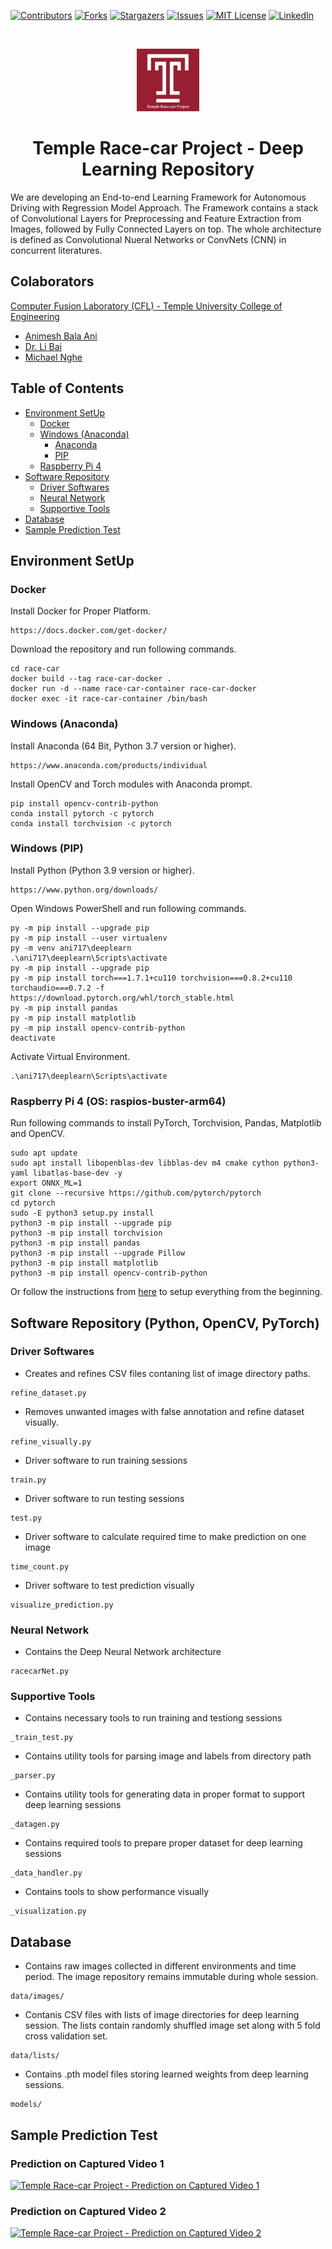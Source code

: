 [![Contributors][contributors-shield]][contributors-url]
[![Forks][forks-shield]][forks-url]
[![Stargazers][stars-shield]][stars-url]
[![Issues][issues-shield]][issues-url]
[![MIT License][license-shield]][license-url]
[![LinkedIn][linkedin-shield]][linkedin-url]

<!-- PROJECT LOGO -->
<br />
<p align="center">
  <a href="https://github.com/ANI717/race-car">
    <img src="readme/temple.png" alt="Logo" width="100" height="100">
  </a>

  <h1 align="center">Temple Race-car Project - Deep Learning Repository</h1>
</p>

We are developing an End-to-end Learning Framework for Autonomous Driving with Regression Model Approach. The Framework contains a stack of Convolutional Layers for Preprocessing and Feature Extraction from Images, followed by Fully Connected Layers on top. The whole architecture is defined as Convolutional Nueral Networks or ConvNets (CNN) in concurrent literatures.

## Colaborators
[Computer Fusion Laboratory (CFL) - Temple University College of Engineering](https://sites.temple.edu/cflab/people/)
* [Animesh Bala Ani](https://www.linkedin.com/in/ani717/)
* [Dr. Li Bai](https://engineering.temple.edu/about/faculty-staff/li-bai-lbai)
* [Michael Nghe](https://sites.temple.edu/cflab/people/)

## Table of Contents  
+ [Environment SetUp](#env) <br/>
  - [Docker](#env-docker) <br/>
  - [Windows (Anaconda)](#env-win-conda) <br/>
    * [Anaconda](#env-win-conda) <br/>
    * [PIP](#env-win-pip) <br/>
  - [Raspberry Pi 4](#env-rasp) <br/>
+ [Software Repository](#soft) <br/>
  - [Driver Softwares](#soft-driver) <br/>
  - [Neural Network](#soft-nn) <br/>
  - [Supportive Tools](#soft-tools) <br/>
+ [Database](#data) <br/>
+ [Sample Prediction Test](#sample) <br/>

## Environment SetUp <a name="env"></a>
### Docker <a name="env-docker"></a>
Install Docker for Proper Platform.
```
https://docs.docker.com/get-docker/
```
Download the repository and run following commands.
```
cd race-car
docker build --tag race-car-docker .
docker run -d --name race-car-container race-car-docker
docker exec -it race-car-container /bin/bash
```

### Windows (Anaconda) <a name="env-win-conda"></a>
Install Anaconda (64 Bit, Python 3.7 version or higher).
```
https://www.anaconda.com/products/individual
```
Install OpenCV and Torch modules with Anaconda prompt.
```
pip install opencv-contrib-python
conda install pytorch -c pytorch
conda install torchvision -c pytorch
```

### Windows (PIP) <a name="env-win-pip"></a>
Install Python (Python 3.9 version or higher).
```
https://www.python.org/downloads/
```
Open Windows PowerShell and run following commands.
```
py -m pip install --upgrade pip
py -m pip install --user virtualenv
py -m venv ani717\deeplearn
.\ani717\deeplearn\Scripts\activate
py -m pip install --upgrade pip
py -m pip install torch===1.7.1+cu110 torchvision===0.8.2+cu110 torchaudio===0.7.2 -f https://download.pytorch.org/whl/torch_stable.html
py -m pip install pandas
py -m pip install matplotlib
py -m pip install opencv-contrib-python
deactivate
```
Activate Virtual Environment.
```
.\ani717\deeplearn\Scripts\activate
```

### Raspberry Pi 4 (OS: raspios-buster-arm64) <a name="env-rasp"></a>
Run following commands to install PyTorch, Torchvision, Pandas, Matplotlib and OpenCV.
```
sudo apt update
sudo apt install libopenblas-dev libblas-dev m4 cmake cython python3-yaml libatlas-base-dev -y
export ONNX_ML=1
git clone --recursive https://github.com/pytorch/pytorch
cd pytorch
sudo -E python3 setup.py install
python3 -m pip install --upgrade pip
python3 -m pip install torchvision
python3 -m pip install pandas
python3 -m pip install --upgrade Pillow
python3 -m pip install matplotlib
python3 -m pip install opencv-contrib-python
```
Or follow the instructions from [here](https://github.com/ANI717/headless_raspberrypi_setup) to setup everything from the beginning.

## Software Repository (Python, OpenCV, PyTorch) <a name="soft"></a>
### Driver Softwares <a name="soft-driver"></a>
* Creates and refines CSV files contaning list of image directory paths.
```
refine_dataset.py
```
* Removes unwanted images with false annotation and refine dataset visually.
```
refine_visually.py
```
* Driver software to run training sessions
```
train.py
```
* Driver software to run testing sessions
```
test.py
```
* Driver software to calculate required time to make prediction on one image
```
time_count.py
```
* Driver software to test prediction visually
```
visualize_prediction.py
```

### Neural Network <a name="soft-nn"></a>
* Contains the Deep Neural Network architecture
```
racecarNet.py
```

### Supportive Tools <a name="soft-tools"></a>
* Contains necessary tools to run training and testiong sessions
```
_train_test.py
```
* Contains utility tools for parsing image and labels from directory path
```
_parser.py
```
* Contains utility tools for generating data in proper format to support deep learning sessions
```
_datagen.py
```
* Contains required tools to prepare proper dataset for deep learning sessions
```
_data_handler.py
```
* Contains tools to show performance visually
```
_visualization.py
```

## Database <a name="data"></a>
* Contains raw images collected in different environments and time period. The image repository remains immutable during whole session.
```
data/images/
```
* Contanis CSV files with lists of image directories for deep learning session. The lists contain randomly shuffled image set along with 5 fold cross validation set.
```
data/lists/
```
* Contains .pth model files storing learned weights from deep learning sessions.
```
models/
```

## Sample Prediction Test <a name="sample"></a>
### Prediction on Captured Video 1
[![Temple Race-car Project - Prediction on Captured Video 1](http://img.youtube.com/vi/6__Wq2JxxDI/0.jpg)](http://www.youtube.com/watch?v=6__Wq2JxxDI "Temple Race-car Project - Prediction on Captured Video 1")

### Prediction on Captured Video 2
[![Temple Race-car Project - Prediction on Captured Video 2](http://img.youtube.com/vi/yulaIIDh_K0/0.jpg)](http://www.youtube.com/watch?v=yulaIIDh_K0 "Temple Race-car Project - Prediction on Captured Video 2")



<!-- MARKDOWN LINKS & IMAGES -->
<!-- https://www.markdownguide.org/basic-syntax/#reference-style-links -->
[contributors-shield]: https://img.shields.io/github/contributors/ANI717/race-car.svg?style=flat-square
[contributors-url]: https://github.com/ANI717/race-car/graphs/contributors
[forks-shield]: https://img.shields.io/github/forks/ANI717/race-car.svg?style=flat-square
[forks-url]: https://github.com/ANI717/race-car/network/members
[stars-shield]: https://img.shields.io/github/stars/ANI717/race-car.svg?style=flat-square
[stars-url]: https://github.com/ANI717/race-car/stargazers
[issues-shield]: https://img.shields.io/github/issues/ANI717/race-car.svg?style=flat-square
[issues-url]: https://github.com/ANI717/race-car/issues
[license-shield]: https://img.shields.io/github/license/ANI717/race-car.svg?style=flat-square
[license-url]: https://github.com/ANI717/race-car/blob/master/LICENSE
[linkedin-shield]: https://img.shields.io/badge/-LinkedIn-black.svg?style=flat-square&logo=linkedin&colorB=555
[linkedin-url]: https://www.linkedin.com/in/ani717
